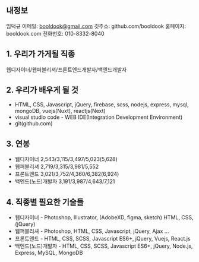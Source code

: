 ## 내정보
임덕규
이메일: booldook@gmail.com
깃주소: github.com/booldook
홈페이지: booldook.com
전화번호: 010-8332-8040

## 1. 우리가 가게될 직종
웹디자이너/웹퍼블리셔/프론트엔드개발자/백엔드개발자

## 2. 우리가 배우게 될 것
- HTML, CSS, Javascript, jQuery, firebase, scss, nodejs, express, mysql, mongoDB, vuejs(Nuxt), reactjs(Next)  
- visual studio code - WEB IDE(Integration Development Environment)
- git(github.com)

## 3. 연봉
- 웹디자이너 2,543/3,115/3,497/5,023(5,628)
- 웹퍼블리셔 2,719/3,315/3,981/5,552
- 프론트엔드 3,021/3,752/4,360/6,382(6,924)
- 백엔드(노드)개발자 3,191/3,987/4,643/7,121

## 4. 직종별 필요한 기술들
- 웹디자이너 - Photoshop, Illustrator, (AdobeXD, figma, sketch) HTML, CSS, (jQuery)
- 웹퍼블리셔 - Photoshop, HTML, CSS, Javascript, jQuery, Ajax ... 
- 프론트엔드 - HTML, CSS, SCSS, Javascript ES6+, jQuery, Vuejs, React.js
- 백엔드(노드)개발자 - HTML, CSS, SCSS, Javascript ES6+, jQuery, Node.js, Express, MySQL, MongoDB